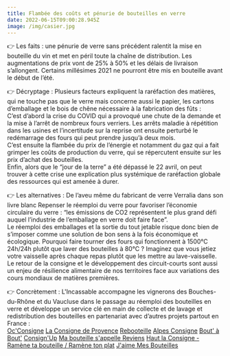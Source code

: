 ```yaml
---
title: Flambée des coûts et pénurie de bouteilles en verre
date: 2022-06-15T09:00:28.945Z
image: /img/casier.jpg
---
```

👉 Les faits : une pénurie de verre sans précédent ralentit la mise en bouteille du vin et met en péril toute la chaîne de distribution. Les augmentations de prix vont de 25% à 50% et les délais de livraison s’allongent. Certains millésimes 2021 ne pourront être mis en bouteille avant le début de l’été.


👉 Décryptage : Plusieurs facteurs expliquent la raréfaction des matières, qui ne touche pas que le verre mais concerne aussi le papier, les cartons d’emballage et le bois de chêne nécessaire à la fabrication des fûts :\
C’est d’abord la crise du COVID qui a provoqué une chute de la demande et la mise à l’arrêt de nombreux fours verriers. Les arrêts maladie à répétition dans les usines et l’incertitude sur la reprise ont ensuite perturbé le redémarrage des fours qui peut prendre jusqu’à deux mois.\
C’est ensuite la flambée du prix de l’énergie et notamment du gaz qui a fait grimper les coûts de production du verre, qui se répercutent ensuite sur les prix d’achat des bouteilles.\
Enfin, alors que le “jour de la terre” a été dépassé le 22 avril, on peut trouver à cette crise une explication plus systémique de raréfaction globale des ressources qui est amenée à durer.


👉 Les alternatives : De l’aveu même du fabricant de verre Verralia dans son livre blanc Repenser le réemploi du verre pour favoriser l’économie circulaire du verre : “les émissions de CO2 représentent le plus grand défi auquel l’industrie de l’emballage en verre doit faire face”.\
Le réemploi des emballages et la sortie du tout jetable risque donc bien de s’imposer comme une solution de bon sens à la fois économique et écologique. Pourquoi faire tourner des fours qui fonctionnent à 1500°C 24h/24h plutôt que laver des bouteilles à 80°C ? Imaginez que vous jetiez votre vaisselle après chaque repas plutôt que les mettre au lave-vaisselle. Le retour de la consigne et le développement des circuit-courts sont aussi un enjeu de résilience alimentaire de nos territoires face aux variations des cours mondiaux de matières premières.


👉 Concrètement : L'Incassable accompagne les vignerons des Bouches-du-Rhône et du Vaucluse dans le passage au réemploi des bouteilles en verre et développe un service clé en main de collecte et de lavage et redistribution des bouteilles en partenariat avec d’autres projets partout en France :\
[Oc'Consigne](https://www.linkedin.com/company/oc-consigne/) [La Consigne de Provence](https://www.linkedin.com/company/la-consigne-de-provence/) [Rebooteille](https://www.linkedin.com/company/rebooteille/) [Alpes Consigne](https://www.linkedin.com/company/alpes-consigne/) [Bout'​ à Bout'](https://www.linkedin.com/company/boutabout-consigne/) [Consign'Up](https://www.linkedin.com/company/consign-up/) [Ma bouteille s'appelle Reviens](https://www.linkedin.com/company/ma-bouteille-s-appelle-reviens/) [Haut la Consigne - Ramène ta bouteille / Ramène ton plat](https://www.linkedin.com/company/haut-la-consigne/) [J'aime Mes Bouteilles](https://www.linkedin.com/company/j'aime-mes-bouteilles/)